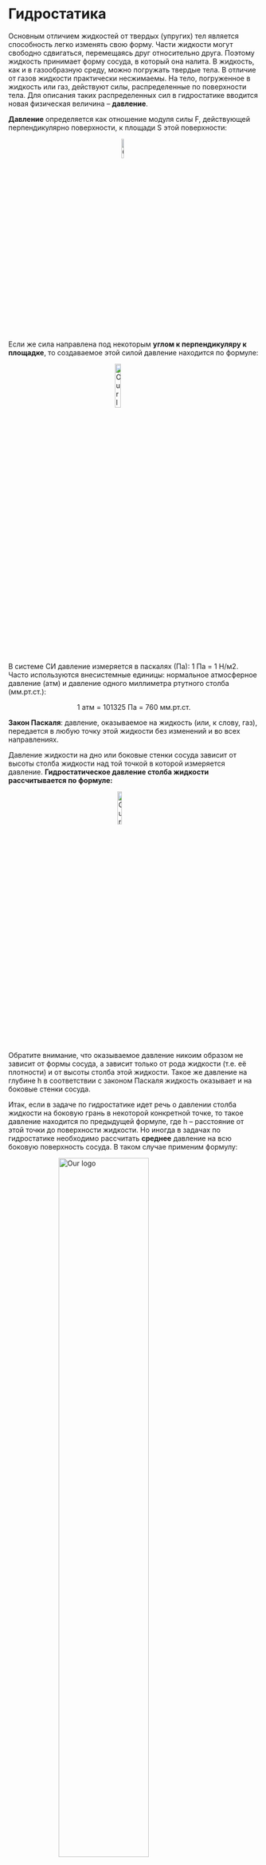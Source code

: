 # Гидростатика

Основным отличием жидкостей от твердых (упругих) тел является способность легко изменять свою форму. Части жидкости могут свободно сдвигаться, перемещаясь друг относительно друга. Поэтому жидкость принимает форму сосуда, в который она налита. В жидкость, как и в газообразную среду, можно погружать твердые тела. В отличие от газов жидкости практически несжимаемы. На тело, погруженное в жидкость или газ, действуют силы, распределенные по поверхности тела. Для описания таких распределенных сил в гидростатике вводится новая физическая величина – **давление**.

**Давление** определяется как отношение модуля силы F, действующей перпендикулярно поверхности, к площади S этой поверхности:

<img 
    style="display: block; 
           margin-left: auto;
           margin-right: auto;
           width: 10%;"
    src="https://latex.codecogs.com/svg.image?\inline&space;P&space;=&space;\tfrac{F}{S}" 
    alt="Our logo">
</img>


Если же сила направлена под некоторым **углом к перпендикуляру к площадке**, то создаваемое этой силой давление находится по формуле:

<img 
    style="display: block;
            margin: 0 auto;
            width: 15%;"
    src="https://latex.codecogs.com/svg.image?\inline&space;P&space;=&space;\tfrac{F&space;cos&space;a}{S}" 
    alt="Our logo">
</img>

В системе СИ давление измеряется в паскалях (Па): 1 Па = 1 Н/м2. Часто используются внесистемные единицы: нормальное атмосферное давление (атм) и давление одного миллиметра ртутного столба (мм.рт.ст.):
<div style="text-align: center;">1 атм = 101325 Па = 760 мм.рт.ст.</div>

**Закон Паскаля**: давление, оказываемое на жидкость (или, к слову, газ), передается в любую точку этой жидкости без изменений и во всех направлениях.

Давление жидкости на дно или боковые стенки сосуда зависит от высоты столба жидкости над той точкой в которой измеряется давление. **Гидростатическое давление столба жидкости рассчитывается по формуле:**

<img 
    style="display: block;
            margin: 0 auto;
            width: 13%;"
    src="https://latex.codecogs.com/svg.image?\inline&space;P&space;=&space;\rho&space;gh" 
    alt="Our logo">
</img>

Обратите внимание, что оказываемое давление никоим образом не зависит от формы сосуда, а зависит только от рода жидкости (т.е. её плотности) и от высоты столба этой жидкости. Такое же давление на глубине h в соответствии с законом Паскаля жидкость оказывает и на боковые стенки сосуда.

Итак, если в задаче по гидростатике идет речь о давлении столба жидкости на боковую грань в некоторой конкретной точке, то такое давление находится по предыдущей формуле, где h – расстояние от этой точки до поверхности жидкости. Но иногда в задачах по гидростатике необходимо рассчитать **среднее** давление на всю боковую поверхность сосуда. В таком случае применим формулу:

<img 
    style="display: block;
            margin: 0 auto;
            width: 60%;"
    src="https://latex.codecogs.com/svg.image?P\textsc{side}=\tfrac{P\textsc{surf}&plus;P\textsc{bottom}}{2}=\tfrac{\rho*0&space;&plus;&space;\rho&space;gh}{2}&space;=&space;\tfrac{\rho&space;g&space;h}{2}" 
    alt="Our logo">
</img>

В этом случае, h – это общая высота столба жидкости в сосуде.

Если жидкость находится в цилиндре под поршнем, то действуя на поршень некоторой внешней силой F, можно создавать в жидкости дополнительное давление p0 = F/S, где: S – площадь поршня. Таким образом, полное давление в жидкости на глубине h можно записать в виде:

<img 
    style="display: block;
            margin: 0 auto;
            width: 20%;"
    src="https://latex.codecogs.com/svg.image?P=p\textsc{0}&space;&plus;&space;\rho&space;gh" 
    alt="Our logo">
</img> 
Если поршень убрать, то давление на поверхность жидкости будет равно атмосферному давлению. Если мы погружаемся в воду, то давление на некоторой глубине тоже будет состоять из двух давлений – давления атмосферы и давления столба воды (которое определяется глубиной погружения).

# Сообщающиеся сосуды

**Сообщающимися** называют сосуды, имеющие между собой канал, заполненный жидкостью. Наблюдения показывают, что в сообщающихся сосудах любой формы однородная жидкость всегда устанавливается на одном уровне. задачи на сообщающиеся сосуды очень распространены в гидростатике.

Иначе ведут себя разнородные жидкости даже в одинаковых по форме и размерам сообщающихся сосудах. Дело в том, что в сообщающихся сосудах должно устанавливаться одинаковое давление на одной и той же высоте во всех частях сосуда. Но если жидкости различные, то и высота столбов этих жидкостей должна быть различной, чтобы создать одинаковое давление. Поэтому, разнородные жидкости в сообщающихся сосудах могут и не устанавливаться на одном уровне.

Алгоритм решения задач по гидростатике на сообщающиеся сосуды:

    1.Сделать рисунок.
    2.Выбрать горизонтальный уровень, ниже которого во всех сосудах находится одинаковая жидкость. Если такого уровня нет, то, естественно, за нулевой уровень выбираем дно сосудов.
    3.Записать давления относительно этого уровня во всех сосудах и приравнять.
    4.При необходимости использовать свойство несжимаемости жидкости (объем жидкости, вытекающей из одного сосуда, равен объему жидкости, втекающей в другой сосуд).
    5.Решить математически полученную систему уравнений.

 
# Гидравлический пресс

Если оба вертикально расположенных цилиндра сообщающихся сосудов закрыть поршнями, то с помощью внешних сил, приложенных к поршням, в жидкости можно создать большое давление p, во много раз превышающее гидростатическое давление ρgh в любой точке системы. Тогда можно считать, что во всей системе устанавливается одинаковое давление p (согласно закону Паскаля). Если поршни имеют разные площади S1 и S2, то на них со стороны жидкости действуют разные силы F1 = pS1 и F2 = pS2. Такие же по модулю, но противоположно направленные внешние силы должны быть приложены к поршням для удержания системы в равновесии. Таким образом, для гидравлического пресса имеем формулу:

<img 
    style="display: block;
            margin: 0 auto;
            width: 15%;"
    src="https://latex.codecogs.com/svg.image?\tfrac{F\textsc{1}}{S\textsc{1}}=\tfrac{F\textsc{2}}{S\textsc{2}}" 
    alt="Our logo">
</img> **Это соотношение вытекает из равенства давлений и выполняется только в идеальном гидравлическом прессе**, т.е. таком в котором нет трения. Если S2 >> S1, то и F2 >> F1. Устройства в которых выполняются эти условия называют гидравлическими прессами (машинами, домкратами). Они позволяют получить значительный выигрыш в силе. Если поршень в узком цилиндре переместить вниз под действием внешней силы F1 на расстояние h1, то поршень в широком цилиндре переместится на расстояние h2, которое может быть найдено из соотношения:

Формула Соотношение равенство объёмов

Данное соотношение вытекает из равенства объемов и выполняется в любом гидравлическом прессе. Это выражение получается потому, что при перемещении поршня перемещаются одинаковые объемы жидкости, то есть сколько жидкости ушло из одного цилиндра столько же пришло во второй, или V1 = V2. Таким образом, выигрыш в силе обязательно сопровождается таким же проигрышем в расстоянии. При этом произведение силы на расстояние остается неизменным:

Формула Соотношение равенство работ

Последняя формула вытекает из равенства работ и выполняется только для идеальных машин, в которых не действуют силы трения. Таким образом, в гидравлическом прессе всё происходит в полном соответствии с «золотым правилом механики»: во сколько раз мы выигрываем в силе, во столько же раз мы проигрываем в расстоянии. При этом ни одна машина не может дать выигрыша в работе.

Так как гидравлический пресс является механизмом, то его работу можно характеризовать КПД (коэффициентом полезного действия). КПД гидравлического пресса в задачах по гидростатике рассчитывается по следующей формуле:

Формула КПД для неидеального гидравлического пресса

где: Апол = F2h2 – полезная работа (работа по подъему груза), Азатр = F1h1 – затраченная работа. В большинстве задач КПД гидравлического пресса принимают за 100%. КПД рассчитывается в том случае, если речь идет о неидеальном гидравлическом прессе.

Еще раз подчеркнем, что для неидеального гидравлического пресса выполняется только соотношение, вытекающее из равенства объемов вытесненной жидкости, а также для таких прессов рассчитывается КПД. Остальные соотношения из этого раздела выполняются только для идеального гидравлического пресса.

 
Закон Архимеда. Вес тела в жидкости

К оглавлению...

Из–за разности давлений в жидкости на разных уровнях возникает выталкивающая или Архимедова сила, которая вычисляется по формуле:

Формула Сила Архимеда

где: V – объем вытесненной телом жидкости, или же объем погружённой в жидкость части тела, ρ – плотность жидкости в которую погружено тело, и следовательно, ρV – масса вытесненной жидкости.

Архимедова сила, действующая на погруженное в жидкость (или газ) тело, равна весу жидкости (или газа), вытесненной телом. Это утверждение, называемое законом Архимеда, справедливо для тел любой формы.

При этом вес тела (т.е. сила с которой тело действует на опору или подвес) погруженного в жидкость уменьшается. Если принять, что вес покоящегося тела в воздухе равен mg, а именно так мы и будем поступать в большинстве задач (хотя вообще говоря на тело в воздухе также действует очень маленькая сила Архимеда со стороны атмосферы, ведь тело погружено в газ из атмосферы), то для веса тела в жидкости можно легко вывести следующую важную формулу:

Формула Вес тела в жидкости

Эта формула может быть использована при решении большого количества задач. Ее можно запомнить. При помощи закона Архимеда осуществляется не только мореплавание, но и воздухоплавание. Из закона Архимеда вытекает, что если средняя плотность тела ρт больше плотности жидкости (или газа) ρ (или по–другому mg > FA), тело будет опускаться на дно. Если же ρт < ρ (или по–другому mg < FA), тело будет плавать на поверхности жидкости. Объем погруженной части тела будет таков, что вес вытесненной жидкости равен весу тела. Для подъема воздушного шара в воздухе его вес должен быть меньше веса вытесненного воздуха. Поэтому воздушные шары заполняют легкими газами (водородом, гелием) или нагретым воздухом.

 
Плавание тел

К оглавлению...

Если тело находится на поверхности жидкости (плавает), то на него действует всего две силы (Архимеда вверх и тяжести вниз), которые уравновешивают друг друга. Если тело погружено только в одну жидкость, то записав второй закон Ньютона для такого случая и выполнив простые математические операции можем получить следующее выражение связывающее объемы и плотности:

Условие плавания тела

где: Vпогр – объем погруженной части тела, V – полный объем тела. При помощи этого соотношения легко решается большинство задач на плавание тел.
